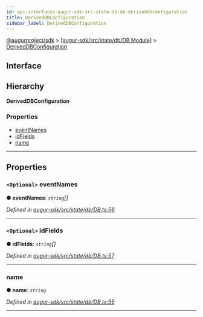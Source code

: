 ```yaml
---
id: api-interfaces-augur-sdk-src-state-db-db-deriveddbconfiguration
title: DerivedDBConfiguration
sidebar_label: DerivedDBConfiguration
---
```


[@augurproject/sdk](api-readme.md) > [[augur-sdk/src/state/db/DB Module]](api-modules-augur-sdk-src-state-db-db-module.md) > [DerivedDBConfiguration](api-interfaces-augur-sdk-src-state-db-db-deriveddbconfiguration.md)

## Interface

## Hierarchy

**DerivedDBConfiguration**

### Properties

* [eventNames](api-interfaces-augur-sdk-src-state-db-db-deriveddbconfiguration.md#eventnames)
* [idFields](api-interfaces-augur-sdk-src-state-db-db-deriveddbconfiguration.md#idfields)
* [name](api-interfaces-augur-sdk-src-state-db-db-deriveddbconfiguration.md#name)

---

## Properties

<a id="eventnames"></a>

### `<Optional>` eventNames

**● eventNames**: *`string`[]*

*Defined in [augur-sdk/src/state/db/DB.ts:56](https://github.com/AugurProject/augur/blob/3727cd4ec9/packages/augur-sdk/src/state/db/DB.ts#L56)*

___
<a id="idfields"></a>

### `<Optional>` idFields

**● idFields**: *`string`[]*

*Defined in [augur-sdk/src/state/db/DB.ts:57](https://github.com/AugurProject/augur/blob/3727cd4ec9/packages/augur-sdk/src/state/db/DB.ts#L57)*

___
<a id="name"></a>

###  name

**● name**: *`string`*

*Defined in [augur-sdk/src/state/db/DB.ts:55](https://github.com/AugurProject/augur/blob/3727cd4ec9/packages/augur-sdk/src/state/db/DB.ts#L55)*

___

